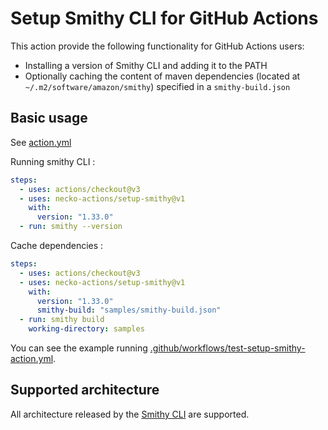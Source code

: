 # Setup Smithy CLI for GitHub Actions

This action provide the following functionality for GitHub Actions users:

* Installing a version of Smithy CLI and adding it to the PATH
* Optionally caching the content of maven dependencies (located at `~/.m2/software/amazon/smithy`) specified in a `smithy-build.json`

## Basic usage

See [action.yml](action.yml)

Running smithy CLI :

```yaml
steps:
  - uses: actions/checkout@v3
  - uses: necko-actions/setup-smithy@v1
    with:
      version: "1.33.0"
  - run: smithy --version
```

Cache dependencies :

```yaml
steps:
  - uses: actions/checkout@v3
  - uses: necko-actions/setup-smithy@v1
    with:
      version: "1.33.0"
      smithy-build: "samples/smithy-build.json"
  - run: smithy build
    working-directory: samples
```

You can see the example running [.github/workflows/test-setup-smithy-action.yml](.github/workflows/test-setup-smithy-action.yml).

## Supported architecture

All architecture released by the [Smithy CLI](https://github.com/awslabs/smithy/releases) are supported.
